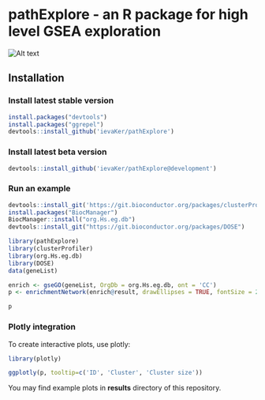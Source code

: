 # pathExplore - an R package for high level GSEA exploration

![Alt text](example.png "Pathway cluster network")

## Installation

### Install latest stable version

```R
install.packages("devtools")
install.packages("ggrepel")
devtools::install_github('ievaKer/pathExplore')
```

### Install latest beta version

```R
devtools::install_github('ievaKer/pathExplore@development')
```

### Run an example

```R
devtools::install_git('https://git.bioconductor.org/packages/clusterProfiler')
install.packages("BiocManager")
BiocManager::install("org.Hs.eg.db")
devtools::install_git("https://git.bioconductor.org/packages/DOSE")
```

```R
library(pathExplore)
library(clusterProfiler)
library(org.Hs.eg.db)
library(DOSE)
data(geneList)

enrich <- gseGO(geneList, OrgDb = org.Hs.eg.db, ont = 'CC')
p <- enrichmentNetwork(enrich@result, drawEllipses = TRUE, fontSize = 2.5)

p
```

### Plotly integration

To create interactive plots, use plotly:

```R
library(plotly)

ggplotly(p, tooltip=c('ID', 'Cluster', 'Cluster size'))
```

You may find example plots in __results__ directory of this repository.
